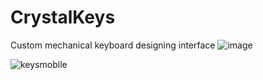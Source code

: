 # CrystalKeys
Custom mechanical keyboard designing interface 
![image](https://github.com/OblivionNoirV2/CrystalKeys/assets/122572151/83711908-7851-4888-9b83-f3edd9d97aef)


![keysmobile](https://github.com/OblivionNoirV2/CrystalKeys/assets/122572151/ef53f58b-8a35-4fda-8461-08e751000b8b)
